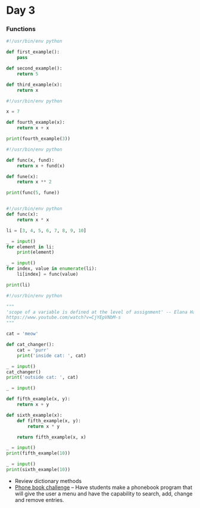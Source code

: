 # Day 3
### Functions
```python
#!/usr/bin/env python

def first_example():
    pass

def second_example():
    return 5

def third_example(x):
    return x
```
```python
#!/usr/bin/env python

x = 7

def fourth_example(x):
    return x + x

print(fourth_example(3))
```
```python
#!/usr/bin/env python

def func(x, fund):
    return x + fund(x)

def fune(x):
    return x ** 2

print(func(5, fune))
```
```python

#!/usr/bin/env python
def func(x):
    return x * x

li = [3, 4, 5, 6, 7, 8, 9, 10]

_ = input()
for element in li:
    print(element)

_ = input()
for index, value in enumerate(li):
    li[index] = func(value)

print(li)
```

```python
#!/usr/bin/env python

"""
'scope of a variable is defined at the level of assignment' -- Elana Hashman
https://www.youtube.com/watch?v=CjYEpVNbM-s
"""

cat = 'meow'

def cat_changer():
    cat = 'purr'
    print('inside cat: ', cat)

_ = input()
cat_changer()
print('outside cat: ', cat)

_ = input()

def fifth_example(x, y):
    return x + y

def sixth_example(x):
    def fifth_example(x, y):
        return x * y

    return fifth_example(x, x)

_ = input()
print(fifth_example(10))

_ = input()
print(sixth_example(10))
```

 - Review dictionary methods
 - [Phone book challenge](./example-files/phonebook.py) – Have students make a phonebook program that will give the user a menu and have the capability to search, add, change and remove entries.
